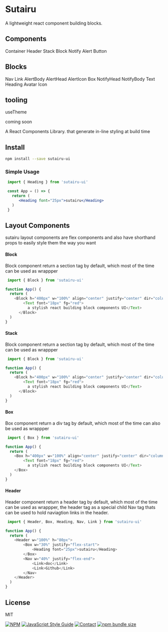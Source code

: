 
# Sutairu
A lightweight react component building blocks.

## Components
Container
Header
Stack
Block
Notify
Alert
Button

## Blocks
Nav
Link
AlertBody
AlertHead
AlertIcon
Box
NotifyHead
NotifyBody
Text
Heading
Avatar
Icon

## tooling
useTheme

coming soon



A React Components Library.
that generate in-line styling at build time


## Install

```bash
npm install --save sutairu-ui
```
### Simple Usage
```jsx
 import { Heading } from 'sutairu-ui' 

 const App = () => {
   return (
      <Heading font="25px">sutairu</Heading>
   )
 }

```

## Layout Components
sutairu layout components are flex components and also have shorthand props to easily style them the way you want 

#### Block
Block component return a section tag by default, which most of the time can be used as wrappper 

```javascript
 import { Block } from 'sutairu-ui' 

function App() {
  return (
    <Block h="400px" w="100%" align="center" justify="center" dir="column">
        <Text font="18px" fg="red">
          a stylish react building block components UI</Text>
      </Block>
  )
} 

```


#### Stack
Block component return a section tag by default, which most of the time can be used as wrappper 

```javascript
 import { Block } from 'sutairu-ui' 

function App() {
  return (
    <Block h="400px" w="100%" align="center" justify="center" dir="column">
        <Text font="18px" fg="red">
          a stylish react building block components UI</Text>
      </Block>
  )
} 

```

#### Box
Box component return a div tag by default, which most of the time can also be used as wrappper 

```javascript
 import { Box } from 'sutairu-ui' 

function App() {
  return (
    <Box h="400px" w="100%" align="center" justify="center" dir="column">
        <Text font="18px" fg="red">
          a stylish react building block components UI</Text>
    </Box>
  )
} 

```


#### Header
Header component return a header tag by default, which most of the time can be used as wrappper, the header tag as a special child Nav tag thats can be used to hold naviagtion links in the header. 

```javascript
 import { Header, Box, Heading, Nav, Link } from 'sutairu-ui' 

function App() {
  return (
    <Header w="100%" h="80px">
        <Box w="30%" justify="flex-start">
            <Heading font="25px">sutairu</Heading>
        </Box>
        <Nav w="40%" justify="flex-end">
            <Link>doc</Link>
            <Link>Github</Link>
        </Nav>
    </Header>
  )
} 

```


## License
MIT


[![NPM](https://img.shields.io/npm/v/burokku.svg)](https://www.npmjs.com/package/burokku)
[![JavaScript Style Guide](https://img.shields.io/badge/code_style-standard-brightgreen.svg)](https://standardjs.com)
[![Contact](https://img.shields.io/badge/contact-@zediculz-blue.svg?style=flat&logo=twitter)](https://twitter.com/zediculz)
[![npm bundle size](https://img.shields.io/bundlephobia/minzip/burokku?label=bundle%20size&logo=webpack)](https://bundlephobia.com/result?p=burokku)